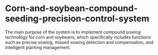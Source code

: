 # Corn-and-soybean-compound-seeding-precision-control-system
The main purpose of the system is to implement compound sowing technology for corn and soybeans, which specifically includes functions such as precise sowing, missed sowing detection and compensation, and intelligent planting management.
